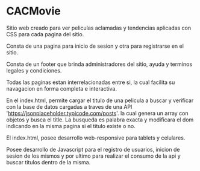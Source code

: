 # CACMovie
Sitio web creado para ver peliculas aclamadas y tendencias aplicadas con CSS para cada pagina del sitio.

Consta de una pagina para inicio de sesion y otra para registrarse en el sitio.

Consta de un footer que brinda administradores del sitio, ayuda y terminos legales y condiciones.

Todas las paginas estan interrelacionadas entre si, la cual facilita su navagacion en forma completa e interactiva.

En el index.html, permite cargar el titulo de una pelicula a buscar y verificar con la base de datos cargadas a traves de una API 'https://jsonplaceholder.typicode.com/posts'. la cual genera un array con objetos y busca el title. La busqueda es palabra exacta y modificara el dom indicando en la misma pagina si el titulo existe o no.

El index.html, posee desarrollo web-responsive para tablets y celulares.

Posee desarrollo de Javascript para el registro de usuarios, inicion de sesion de los mismos y por ultimo para realizar el consumo de la api y buscar titulos dentro de la misma.